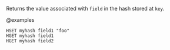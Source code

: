 Returns the value associated with `field` in the hash stored at `key`.

@examples

```cli
HSET myhash field1 "foo"
HGET myhash field1
HGET myhash field2
```

